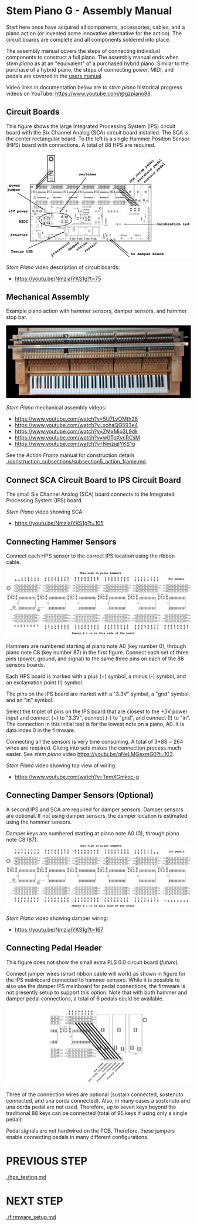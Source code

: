 # Stem Piano G - Assembly Manual

Start here once have acquired all components, accessories, cables, and a piano action (or invented some innovative alternative for the action). The circuit boards are complete and all components soldered into place.

The assembly manual covers the steps of connecting individual components to construct a full piano. The assembly manual ends when *stem piano* as at an "equivalent" of a purchased hybrid piano. Similar to the purchase of a hybrid piano, the steps of connecting power, MIDI, and pedals are covered in the [users manual](users_manual.md).

Video links in documentation below are to *stem piano* historical progress videos on YouTube: https://www.youtube.com/@gzpiano88.

## Circuit Boards

This figure shows the large Integrated Processing System (IPS) circuit board with the Six Channel Analog (SCA) circuit board installed. The SCA is the center rectangular board. To the left is a single Hammer Position Sensor (HPS) board with connections. A total of 88 HPS are required.

![hammer_setup](diagrams/stem_piano_hammer_setup.png)

*Stem Piano* video description of circuit boards:
* https://youtu.be/NmziaIYKS1g?t=75

## Mechanical Assembly

Example piano action with hammer sensors, damper sensors, and hammer stop bar.

![](pictures/mechanical_assembly.jpg)

*Stem Piano* mechanical assembly videos:
* https://www.youtube.com/watch?v=5U7LvOMth28
* https://www.youtube.com/watch?v=xohaQG593e4
* https://www.youtube.com/watch?v=ZMxMio3L9dk
* https://www.youtube.com/watch?v=w0TpXvcRCsM
* https://www.youtube.com/watch?v=NmziaIYKS1g

See the *Action Frame* manual for construction details [./construction_subsections/subsection5_action_frame.md](./construction_subsections/subsection5_action_frame.md).

## Connect SCA Circuit Board to IPS Circuit Board

The small Six Channel Analog (SCA) board connects to the Integrated Processing System (IPS) board.

*Stem Piano* video showing SCA:
* https://youtu.be/NmziaIYKS1g?t=105

## Connecting Hammer Sensors

Connect each HPS sensor to the correct IPS location using the ribbon cable.

![spg_hammer_connections](diagrams/hammer_connections.png)

Hammers are numbered starting at piano note A0 (key number 0), through piano note C8 (key number 87) in the first figure. Connect each set of three pins (power, ground, and signal) to the same three pins on each of the 88 sensors boards.

Each HPS board is marked with a plus (+) symbol, a minus (-) symbol, and an exclamation point (!) symbol.

The pins on the IPS board are market with a "3.3V" symbol, a "gnd" symbol, and an "in" symbol.

Select the triplet of pins on the IPS board that are closest to the +5V power input and connect (+) to "3.3V", connect (-) to "gnd", and connect (!) to "in". The connection in this initial test is for the lowest note on a piano, A0. It is data index 0 in the firmware.

Connecting all the sensors is very time consuming. A total of 3*88 = 264 wires are required. Gluing into sets makes the connection process much easier. See *stem piano* video https://youtu.be/gNeLMGaxmG0?t=103.

*Stem Piano* video showing top view of wiring:
* https://www.youtube.com/watch?v=TemXGmkoc-g

## Connecting Damper Sensors (Optional)

A second IPS and SCA are required for damper sensors. Damper sensors are optional. If not using damper sensors, the damper location is estimated using the hammer sensors.

Damper keys are numbered starting at piano note A0 (0), through piano note C8 (87).
![spg_damper_connections](diagrams/damper_connections.png)

*Stem Piano* video showing damper wiring:
* https://youtu.be/NmziaIYKS1g?t=167

## Connecting Pedal Header

This figure does not show the small extra PLS 0.0 circuit board (*future*).

Connect jumper wires (short ribbon cable will work) as shown in figure for the IPS mainboard connected to hammer sensors. While it is possible to also use the damper IPS mainboard for pedal connections, the firmware is not presently setup to support this option. Note that with both hammer and damper pedal connections, a total of 6 pedals could be available.

![spg_pedal_connections](diagrams/pedal_connections.png)

Three of the connection wires are optional (sustain connected, sostenuto connected, and una corda connected). Also, in many cases a sostenuto and una corda pedal are not used. Therefore, up to seven keys beyond the traditional 88 keys can be connected (total of 95 keys if using only a single pedal).

Pedal signals are not hardwired on the PCB. Therefore, these jumpers enable connecting pedals in many different configurations.

# PREVIOUS STEP
[./hps_testing.md](./hps_testing.md)

# NEXT STEP
[./firmware_setup.md](./firmware_setup.md)